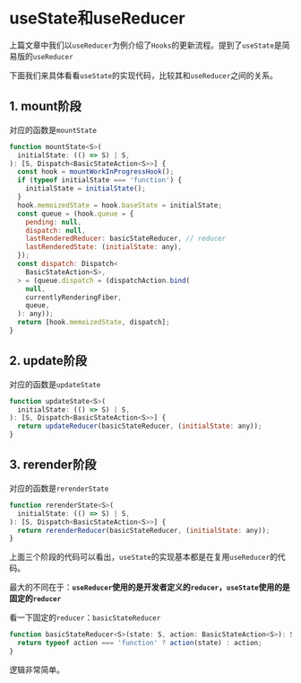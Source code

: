 # useState和useReducer

上篇文章中我们以`useReducer`为例介绍了`Hooks`的更新流程。提到了`useState`是简易版的`useReducer`

下面我们来具体看看`useState`的实现代码，比较其和`useReducer`之间的关系。

## 1. mount阶段

对应的函数是`mountState`

```javascript
function mountState<S>(
  initialState: (() => S) | S,
): [S, Dispatch<BasicStateAction<S>>] {
  const hook = mountWorkInProgressHook();
  if (typeof initialState === 'function') {
    initialState = initialState();
  }
  hook.memoizedState = hook.baseState = initialState;
  const queue = (hook.queue = {
    pending: null,
    dispatch: null,
    lastRenderedReducer: basicStateReducer, // reducer
    lastRenderedState: (initialState: any),
  });
  const dispatch: Dispatch<
    BasicStateAction<S>,
  > = (queue.dispatch = (dispatchAction.bind(
    null,
    currentlyRenderingFiber,
    queue,
  ): any));
  return [hook.memoizedState, dispatch];
}
```



## 2. update阶段

对应的函数是`updateState`

```javascript
function updateState<S>(
  initialState: (() => S) | S,
): [S, Dispatch<BasicStateAction<S>>] {
  return updateReducer(basicStateReducer, (initialState: any));
}
```



## 3. rerender阶段

对应的函数是`rerenderState`

```javascript
function rerenderState<S>(
  initialState: (() => S) | S,
): [S, Dispatch<BasicStateAction<S>>] {
  return rerenderReducer(basicStateReducer, (initialState: any));
}
```

上面三个阶段的代码可以看出，`useState`的实现基本都是在复用`useReducer`的代码。

最大的不同在于：**`useReducer`使用的是开发者定义的`reducer`，`useState`使用的是固定的`reducer`**



看一下固定的`reducer`：`basicStateReducer`

```javascript
function basicStateReducer<S>(state: S, action: BasicStateAction<S>): S {
  return typeof action === 'function' ? action(state) : action;
}
```

逻辑非常简单。


